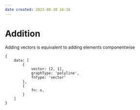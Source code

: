 ```yaml
---
date created: 2023-08-30 16:16
---
```


# Addition
Adding vectors is equivalent to adding elements componentwise

```function-plot
{
	data: [
		{
		    vector: [2, 1],
		    graphType: 'polyline',
		    fnType: 'vector'
		},
		{
			fn: x,
		}
	]
}
```
